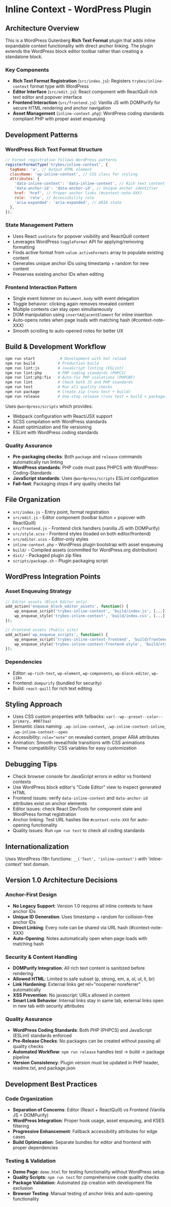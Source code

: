 # Inline Context - WordPress Plugin

## Architecture Overview

This is a WordPress Gutenberg **Rich Text Format** plugin that adds inline expandable context functionality with direct anchor linking. The plugin extends the WordPress block editor toolbar rather than creating a standalone block.

### Key Components

- **Rich Text Format Registration** (`src/index.js`): Registers `trybes/inline-context` format type with WordPress
- **Editor Interface** (`src/edit.js`): React component with ReactQuill rich text editor and popover interface
- **Frontend Interaction** (`src/frontend.js`): Vanilla JS with DOMPurify for secure HTML rendering and anchor navigation
- **Asset Management** (`inline-context.php`): WordPress coding standards compliant PHP with proper asset enqueuing

## Development Patterns

### WordPress Rich Text Format Structure

```javascript
// Format registration follows WordPress patterns
registerFormatType('trybes/inline-context', {
  tagName: 'a', // Output HTML element
  className: 'wp-inline-context', // CSS class for styling
  attributes: {
    'data-inline-context': 'data-inline-context', // Rich text content
    'data-anchor-id': 'data-anchor-id', // Unique anchor identifier
    href: 'href', // Proper anchor links (#context-note-XXX)
    role: 'role', // Accessibility role
    'aria-expanded': 'aria-expanded', // ARIA state
  },
});
```

### State Management Pattern

- Uses React `useState` for popover visibility and ReactQuill content
- Leverages WordPress `toggleFormat` API for applying/removing formatting
- Finds active format from `value.activeFormats` array to populate existing content
- Generates unique anchor IDs using timestamp + random for new content
- Preserves existing anchor IDs when editing

### Frontend Interaction Pattern

- Single event listener on `document.body` with event delegation
- Toggle behavior: clicking again removes revealed content
- Multiple contexts can stay open simultaneously
- DOM manipulation using `insertAdjacentElement` for inline insertion 
- Auto-opens notes when page loads with matching hash (#context-note-XXX)
- Smooth scrolling to auto-opened notes for better UX

## Build & Development Workflow

```bash
npm run start           # Development with hot reload
npm run build          # Production build
npm run lint:js        # JavaScript linting (ESLint)
npm run lint:php       # PHP coding standards (PHPCS)
npm run lint:php:fix   # Auto-fix PHP violations (PHPCBF)
npm run lint           # Check both JS and PHP standards
npm run test           # Run all quality checks
npm run package        # Create zip (runs test + build)
npm run release        # One-step release (runs test + build + package)
```

Uses `@wordpress/scripts` which provides:

- Webpack configuration with React/JSX support
- SCSS compilation with WordPress standards
- Asset optimization and file versioning
- ESLint with WordPress coding standards

### Quality Assurance

- **Pre-packaging checks**: Both `package` and `release` commands automatically run linting
- **WordPress standards**: PHP code must pass PHPCS with WordPress-Coding-Standards
- **JavaScript standards**: Uses `@wordpress/scripts` ESLint configuration
- **Fail-fast**: Packaging stops if any quality checks fail

## File Organization

- `src/index.js` - Entry point, format registration
- `src/edit.js` - Editor component (toolbar button + popover with ReactQuill)
- `src/frontend.js` - Frontend click handlers (vanilla JS with DOMPurify)
- `src/style.scss` - Frontend styles (loaded on both editor/frontend)
- `src/editor.scss` - Editor-only styles
- `inline-context.php` - WordPress plugin bootstrap with asset enqueuing
- `build/` - Compiled assets (committed for WordPress.org distribution)
- `dist/` - Packaged plugin zip files
- `scripts/package.sh` - Plugin packaging script

## WordPress Integration Points

### Asset Enqueuing Strategy

```php
// Editor assets (Block Editor only)
add_action('enqueue_block_editor_assets', function() {
    wp_enqueue_script('trybes-inline-context', 'build/index.js', [...]);
    wp_enqueue_style('trybes-inline-context', 'build/index.css', [...]);
});

// Frontend assets (Public site)
add_action('wp_enqueue_scripts', function() {
    wp_enqueue_script('trybes-inline-context-frontend', 'build/frontend.js', [...]);
    wp_enqueue_style('trybes-inline-context-frontend-style', 'build/style-index.css', [...]);
});
```

### Dependencies

- Editor: `wp-rich-text`, `wp-element`, `wp-components`, `wp-block-editor`, `wp-i18n`
- Frontend: `dompurify` (bundled for security)
- Build: `react-quill` for rich text editing

## Styling Approach

- Uses CSS custom properties with fallbacks: `var(--wp--preset--color--primary, #0073aa)`
- Semantic class naming: `.wp-inline-context`, `.wp-inline-context-inline`, `.wp-inline-context--open`
- Accessibility: `role="note"` on revealed content, proper ARIA attributes
- Animation: Smooth reveal/hide transitions with CSS animations
- Theme compatibility: CSS variables for easy customization

## Debugging Tips

- Check browser console for JavaScript errors in editor vs frontend contexts
- Use WordPress block editor's "Code Editor" view to inspect generated HTML
- Frontend issues: verify `data-inline-context` and `data-anchor-id` attributes exist on anchor elements
- Editor issues: check React DevTools for component state and WordPress format registration
- Anchor linking: Test URL hashes like `#context-note-XXX` for auto-opening functionality
- Quality issues: Run `npm run test` to check all coding standards

## Internationalization

Uses WordPress i18n functions: `__('Text', 'inline-context')` with 'inline-context' text domain.

## Version 1.0 Architecture Decisions

### Anchor-First Design
- **No Legacy Support**: Version 1.0 requires all inline contexts to have anchor IDs
- **Unique ID Generation**: Uses timestamp + random for collision-free anchor IDs
- **Direct Linking**: Every note can be shared via URL hash (#context-note-XXX)
- **Auto-Opening**: Notes automatically open when page loads with matching hash

### Security & Content Handling
- **DOMPurify Integration**: All rich text content is sanitized before rendering
- **Allowed HTML**: Limited to safe subset (p, strong, em, a, ol, ul, li, br)
- **Link Hardening**: External links get rel="noopener noreferrer" automatically
- **XSS Prevention**: No javascript: URLs allowed in content
- **Smart Link Behavior**: Internal links stay in same tab, external links open in new tab with security attributes

### Quality Assurance
- **WordPress Coding Standards**: Both PHP (PHPCS) and JavaScript (ESLint) standards enforced
- **Pre-Release Checks**: No packages can be created without passing all quality checks
- **Automated Workflow**: `npm run release` handles test → build → package pipeline
- **Version Consistency**: Plugin version must be updated in PHP header, readme.txt, and package.json

## Development Best Practices

### Code Organization
- **Separation of Concerns**: Editor (React + ReactQuill) vs Frontend (Vanilla JS + DOMPurify)
- **WordPress Integration**: Proper hook usage, asset enqueuing, and KSES filtering
- **Progressive Enhancement**: Fallback accessibility attributes for edge cases
- **Build Optimization**: Separate bundles for editor and frontend with proper dependencies

### Testing & Validation
- **Demo Page**: `demo.html` for testing functionality without WordPress setup
- **Quality Scripts**: `npm run test` for comprehensive code quality checks
- **Package Validation**: Automated zip creation with development file exclusion
- **Browser Testing**: Manual testing of anchor links and auto-opening functionality
